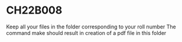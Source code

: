 # CH22B008
Keep all your files in the folder corresponding to your roll number
The command make should result in creation of a pdf file in this folder
